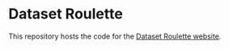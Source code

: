 # Dataset Roulette

This repository hosts the code for the [Dataset Roulette website](https://jcoliver.github.io/dataset-roulette/about.html).

